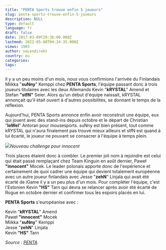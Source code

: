 ```yaml
---
title: "PENTA Sports trouve enfin 5 joueurs"
slug: penta-sports-trouve-enfin-5-joueurs
description: NULL
type: default
language: fr
draft: false
date: 2017-03-09T20:36:00.000Z
lastmod: 2022-05-08T04:24:35.000Z
views: 1983
author: neLendirekt
country: eu
categories:
tags:
---
```

Il y a un peu moins d'un mois, nous vous confirmions l'arrivée du Finlandais Miikka "**suNny**" Kemppi chez **PENTA Sports**, l'équipe passant donc à trois joueurs titulaires avec les deux Allemands Kevin "**kRYSTAL**" Amend et Stefan **"stfN"** Seier. Alors qu'un début d'équipe naissait, kRYSTAL annonçait qu'il était ouvert à d'autres possibilités, se donnant le temps de la réflexion.

Aujourd'hui, PENTA Sports annonce enfin avoir reconstruit une équipe, eux qui jouent avec des stand-ins depuis octobre et le départ de Christian "**loWel**" Antoran pour mousesports. suNny est bien présent, tout comme kRYSTAL qui n'aura finalement pas trouvé mieux ailleurs et stfN est quand à lui écarté, le joueur ne pouvant se consacrer à l'équipe à temps plein.

![](/storage/images/58c1bc276a086_1463673861192jpeg.jpeg)_Nouveau challenge pour innocent_

Trois places étaient donc à combler. Le premier joli nom à rejoindre est celui qui était passé remplaçant chez Team Kinguin en août dernier, Paweł **"innocent"** Mocek. Le leader polonais apporte donc de l'expérience et certainement de quoi cadrer une équipe qui devient totalement européenne avec un autre joueur finlandais avec Jesse "**zehN**" Linjala qui avait été écarté de iGame il y a un peu plus d'un mois. Pour compléter l'équipe, c'est l'Estonien Kevin **"HS"** Tarn qui devra se relancer après avoir été écarté de Rogue en octobre dernier et confirmer tous les espoirs placés en lui.

**PENTA Sports** s'européanise avec :

Kevin "**kRYSTAL**" Amend  
Paweł **"innocent"** Mocek  
Miikka "**suNny**" Kemppi  
Jesse "**zehN**" Linjala  
Kevin **"HS"** Tarn

_Source : [PENTA](https://twitter.com/PENTA%5FSports/status/839868398431428608)_
